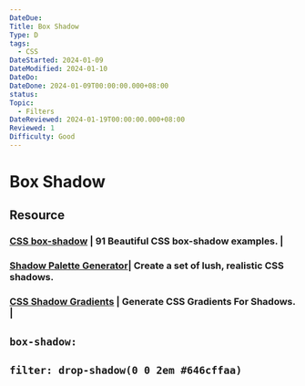 ```yaml
---
DateDue: 
Title: Box Shadow
Type: D
tags:
  - CSS
DateStarted: 2024-01-09
DateModified: 2024-01-10
DateDo: 
DateDone: 2024-01-09T00:00:00.000+08:00
status: 
Topic:
  - Filters
DateReviewed: 2024-01-19T00:00:00.000+08:00
Reviewed: 1
Difficulty: Good
---
```


# Box Shadow

## Resource

### [CSS box-shadow](https://getcssscan.com/css-box-shadow-examples) | 91 Beautiful CSS box-shadow examples. |

### [Shadow Palette Generator](https://www.joshwcomeau.com/shadow-palette/)| Create a set of lush, realistic CSS shadows.

### [CSS Shadow Gradients](https://alvarotrigo.com/shadow-gradients/) | Generate CSS Gradients For Shadows. |

## `box-shadow: `

## `filter: drop-shadow(0 0 2em #646cffaa)`